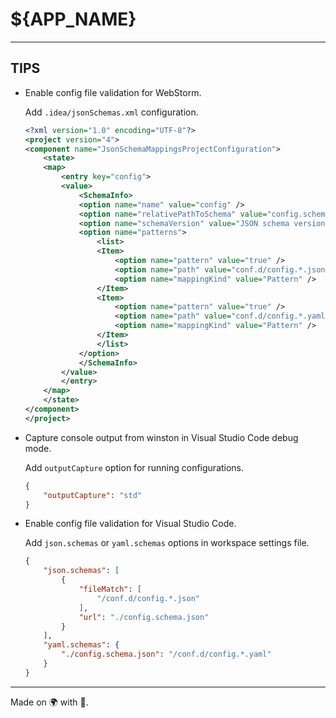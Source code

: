 # ${APP_NAME}



----
## TIPS

* Enable config file validation for WebStorm.

  Add `.idea/jsonSchemas.xml` configuration.

  ```xml
  <?xml version="1.0" encoding="UTF-8"?>
  <project version="4">
  <component name="JsonSchemaMappingsProjectConfiguration">
      <state>
      <map>
          <entry key="config">
          <value>
              <SchemaInfo>
              <option name="name" value="config" />
              <option name="relativePathToSchema" value="config.schema.json" />
              <option name="schemaVersion" value="JSON schema version 7" />
              <option name="patterns">
                  <list>
                  <Item>
                      <option name="pattern" value="true" />
                      <option name="path" value="conf.d/config.*.json" />
                      <option name="mappingKind" value="Pattern" />
                  </Item>
                  <Item>
                      <option name="pattern" value="true" />
                      <option name="path" value="conf.d/config.*.yaml" />
                      <option name="mappingKind" value="Pattern" />
                  </Item>
                  </list>
              </option>
              </SchemaInfo>
          </value>
          </entry>
      </map>
      </state>
  </component>
  </project>
  ```

* Capture console output from winston in Visual Studio Code debug mode.

  Add `outputCapture` option for running configurations.

  ```json
  {
      "outputCapture": "std"
  }
  ```

* Enable config file validation for Visual Studio Code.

  Add `json.schemas` or `yaml.schemas` options in workspace settings file.

  ```json
  {
      "json.schemas": [
          {
              "fileMatch": [
                  "/conf.d/config.*.json"
              ],
              "url": "./config.schema.json"
          }
      ],
      "yaml.schemas": {
          "./config.schema.json": "/conf.d/config.*.yaml"
      }
  }
  ```

----

Made on 🌍 with 💓.
